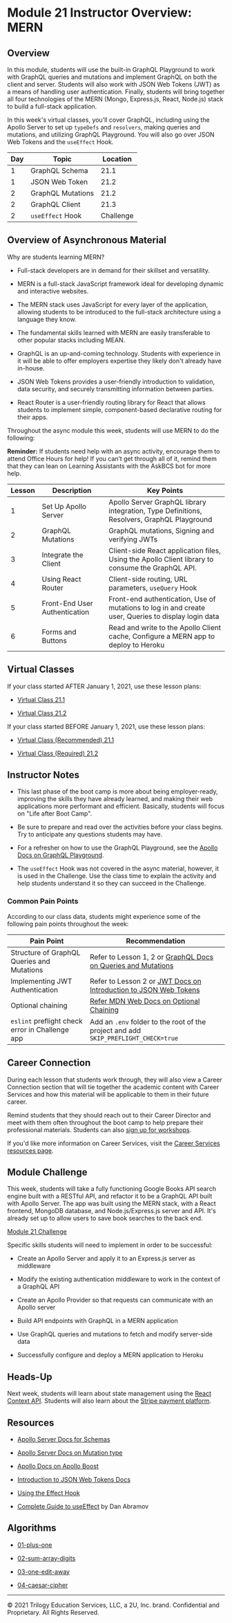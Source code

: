 # Module 21 Instructor Overview: MERN

## Overview

In this module, students will use the built-in GraphQL Playground to work with GraphQL queries and mutations and implement GraphQL on both the client and server. Students will also work with JSON Web Tokens (JWT) as a means of handling user authentication. Finally, students will bring together all four technologies of the MERN (Mongo, Express.js, React, Node.js) stack to build a full-stack application.

In this week's virtual classes, you'll cover GraphQL, including using the Apollo Server to set up `typeDefs` and `resolvers`, making queries and mutations, and utilizing GraphQL Playground. You will also go over JSON Web Tokens and the `useEffect` Hook.

| Day  | Topic              | Location   |
| ---  | ---                | ---        |
| 1    | GraphQL Schema     | 21.1       |
| 1    | JSON Web Token     | 21.2       |
| 2    | GraphQL Mutations  | 21.2       |
| 2    | GraphQL Client     | 21.3       |
| 2    | `useEffect` Hook     | Challenge  |

## Overview of Asynchronous Material 

Why are students learning MERN?

* Full-stack developers are in demand for their skillset and versatility. 

* MERN is a full-stack JavaScript framework ideal for developing dynamic and interactive websites.

* The MERN stack uses JavaScript for every layer of the application, allowing students to be introduced to the full-stack architecture using a language they know.

* The fundamental skills learned with MERN are easily transferable to other popular stacks including MEAN. 

* GraphQL is an up-and-coming technology. Students with experience in it will be able to offer employers expertise they likely don't already have in-house.

* JSON Web Tokens provides a user-friendly introduction to validation, data security, and securely transmitting information between parties. 

* React Router is a user-friendly routing library for React that allows students to implement simple, component-based declarative routing for their apps. 

Throughout the async module this week, students will use MERN to do the following:

**Reminder:** If students need help with an async activity, encourage them to attend Office Hours for help! If you can’t get through all of it, remind them that they can lean on Learning Assistants with the AskBCS bot for more help.

| Lesson           | Description                   | Key Points                                                                                          |
| ---              | ---                           | ---                                                                                                 |
| 1                | Set Up Apollo Server          | Apollo Server GraphQL library integration, Type Definitions, Resolvers, GraphQL Playground          |
| 2                | GraphQL Mutations             | GraphQL mutations, Signing and verifying JWTs                                                       |
| 3                | Integrate the Client          | Client-side React application files, Using the Apollo Client library to consume the GraphQL API.    |
| 4                | Using React Router            | Client-side routing, URL parameters, `useQuery` Hook                                                  |
| 5                | Front-End User Authentication | Front-end authentication, Use of mutations to log in and create user, Queries to display login data |
| 6                |  Forms and Buttons            | Read and write to the Apollo Client cache, Configure a MERN app to deploy to Heroku                 |

## Virtual Classes

If your class started AFTER January 1, 2021, use these lesson plans:

* [Virtual Class 21.1](./21.1-REQUIRED.md)

* [Virtual Class 21.2](./21.2-REQUIRED.md)

If your class started BEFORE January 1, 2021, use these lesson plans:

* [Virtual Class (Recommended) 21.1](./21.1-RECOMMENDED.md)

* [Virtual Class (Required) 21.2](./21.2-REQUIRED.md)

## Instructor Notes

* This last phase of the boot camp is more about being employer-ready, improving the skills they have already learned, and making their web applications more performant and efficient. Basically, students will focus on "Life after Boot Camp". 

* Be sure to prepare and read over the activities before your class begins. Try to anticipate any questions students may have. 

* For a refresher on how to use the GraphQL Playground, see the [Apollo Docs on GraphQL Playground](https://www.apollographql.com/docs/apollo-server/testing/graphql-playground/).

* The `useEffect` Hook was not covered in the async material, however, it is used in the Challenge. Use the class time to explain the activity and help students understand it so they can succeed in the Challenge.

### Common Pain Points

According to our class data, students might experience some of the following pain points throughout the week:

| Pain Point                                      | Recommendation       |
| ---                                             | ---                  |
| Structure of GraphQL Queries and Mutations      | Refer to Lesson 1, 2 or [GraphQL Docs on Queries and Mutations](https://graphql.org/learn/queries/) |
| Implementing JWT Authentication                 | Refer to Lesson 2 or [JWT Docs on Introduction to JSON Web Tokens](https://jwt.io/introduction) |
| Optional chaining                               | [Refer MDN Web Docs on Optional Chaining](https://developer.mozilla.org/en-US/docs/Web/JavaScript/Reference/Operators/Optional_chaining)  |
| `eslint` preflight check error in Challenge app | Add an `.env` folder to the root of the project and add `SKIP_PREFLIGHT_CHECK=true` |

## Career Connection

During each lesson that students work through, they will also view a Career Connection section that will tie together the academic content with Career Services and how this material will be applicable to them in their future career.

Remind students that they should reach out to their Career Director and meet with them often throughout the boot camp to help prepare their professional materials. Students can also [sign up for workshops](https://careerservicesonlineevents.splashthat.com/).

If you'd like more information on Career Services, visit the [Career Services resources page](https://mycareerspot.org/).

## Module Challenge

This week, students will take a fully functioning Google Books API search engine built with a RESTful API, and refactor it to be a GraphQL API built with Apollo Server. The app was built using the MERN stack, with a React frontend, MongoDB database, and Node.js/Express.js server and API. It's already set up to allow users to save book searches to the back end.

[Module 21 Challenge](../../01-Class-Content/21-MERN/02-Challenge)

Specific skills students will need to implement in order to be successful:

* Create an Apollo Server and apply it to an Express.js server as middleware

* Modify the existing authentication middleware to work in the context of a GraphQL API

* Create an Apollo Provider so that requests can communicate with an Apollo server

* Build API endpoints with GraphQL in a MERN application

* Use GraphQL queries and mutations to fetch and modify server-side data

* Successfully configure and deploy a MERN application to Heroku

## Heads-Up

Next week, students will learn about state management using the [React Context API](https://reactjs.org/docs/context.html). Students will also learn about the [Stripe payment platform](https://stripe.com/docs).

## Resources

* [Apollo Server Docs for Schemas](https://www.apollographql.com/docs/apollo-server/schema/schema/)

* [Apollo Server Docs on Mutation type](https://www.apollographql.com/docs/apollo-server/schema/schema/#the-mutation-type)

* [Apollo Docs on Apollo Boost](https://www.apollographql.com/docs/react/get-started/#apollo-boost)

* [Introduction to JSON Web Tokens Docs](https://jwt.io/introduction/)

* [Using the Effect Hook](https://reactjs.org/docs/hooks-effect.html)

* [Complete Guide to useEffect](https://overreacted.io/a-complete-guide-to-useeffect/) by Dan Abramov 

## Algorithms

* [01-plus-one](../../01-Class-Content/21-MERN/03-Algorithms/01-plus-one)

* [02-sum-array-digits](../../01-Class-Content/21-MERN/03-Algorithms/02-sum-array-digits)

* [03-one-edit-away](../../01-Class-Content/21-MERN/03-Algorithms/03-one-edit-away)

* [04-caesar-cipher](../../01-Class-Content/21-MERN/03-Algorithms/04-caesar-cipher)

---
© 2021 Trilogy Education Services, LLC, a 2U, Inc. brand.  Confidential and Proprietary.  All Rights Reserved.
